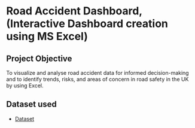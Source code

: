 # Road Accident Dashboard, (Interactive Dashboard creation using MS Excel)
## Project Objective
To visualize and analyse road accident data for informed decision-making and to identify trends, risks, and areas of concern in road safety in the UK by using Excel.

## Dataset used
- <a href="https://github.com/Sammuun/Road-Accident-Dashboard-UK/blob/main/Road%20Accident%20Data%20(version%201).xlsb.xlsx">Dataset</a>

